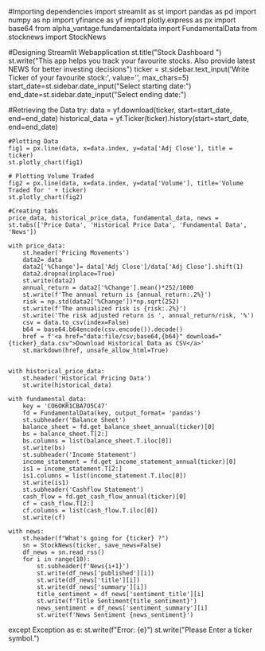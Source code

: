 #Importing dependencies 
import streamlit as st
import pandas as pd
import numpy as np
import yfinance as yf
import plotly.express as px
import base64
from alpha_vantage.fundamentaldata import FundamentalData
from stocknews import StockNews

#Designing Streamlit Webapplication
st.title("Stock Dashboard ")
st.write("This app helps you track your favourite stocks. Also provide latest NEWS for better investing decisions")
ticker = st.sidebar.text_input('Write Ticker of your favourite stock:', value='', max_chars=5)
start_date=st.sidebar.date_input("Select starting date:")
end_date=st.sidebar.date_input("Select ending date:")

#Retrieving the Data
try:
    data = yf.download(ticker, start=start_date, end=end_date)
    historical_data = yf.Ticker(ticker).history(start=start_date, end=end_date)
    
    #Plotting Data
    fig1 = px.line(data, x=data.index, y=data['Adj Close'], title = ticker)
    st.plotly_chart(fig1)
    
    # Plotting Volume Traded
    fig2 = px.line(data, x=data.index, y=data['Volume'], title='Volume Traded for ' + ticker)
    st.plotly_chart(fig2)

    #Creating tabs
    price_data, historical_price_data, fundamental_data, news = st.tabs(['Price Data', 'Historical Price Data', 'Fundamental Data', 'News'])

    with price_data:
        st.header('Pricing Movements')
        data2= data
        data2['%Change']= data['Adj Close']/data['Adj Close'].shift(1)
        data2.dropna(inplace=True)
        st.write(data2)
        annual_return = data2['%Change'].mean()*252/1000
        st.write(f'The annual return is {annual_return:.2%}')
        risk = np.std(data2['%Change'])*np.sqrt(252)
        st.write(f'The annualized risk is {risk:.2%}')
        st.write('The risk adjusted return is ', annual_return/risk, '%')
        csv = data.to_csv(index=False)
        b64 = base64.b64encode(csv.encode()).decode()
        href = f'<a href="data:file/csv;base64,{b64}" download="{ticker}_data.csv">Download Historical Data as CSV</a>'
        st.markdown(href, unsafe_allow_html=True)

        
    with historical_price_data:
        st.header('Historical Pricing Data')
        st.write(historical_data)

    with fundamental_data:
        key = 'CO6OKR1CBA7O5C47'
        fd = FundamentalData(key, output_format= 'pandas')
        st.subheader('Balance Sheet')
        balance_sheet = fd.get_balance_sheet_annual(ticker)[0]
        bs = balance_sheet.T[2:]
        bs.columns = list(balance_sheet.T.iloc[0])
        st.write(bs)
        st.subheader('Income Statement')
        income_statement = fd.get_income_statement_annual(ticker)[0]
        is1 = income_statement.T[2:]
        is1.columns = list(income_statement.T.iloc[0])
        st.write(is1)
        st.subheader('Cashflow Statement')
        cash_flow = fd.get_cash_flow_annual(ticker)[0]
        cf = cash_flow.T[2:]
        cf.columns = list(cash_flow.T.iloc[0])
        st.write(cf)

    with news:
        st.header(f"What's going for {ticker} ?")
        sn = StockNews(ticker, save_news=False)
        df_news = sn.read_rss()
        for i in range(10):
            st.subheader(f'News{i+1}')
            st.write(df_news['published'][i])
            st.write(df_news['title'][i])
            st.write(df_news['summary'][i])
            title_sentiment = df_news['sentiment_title'][i]
            st.write(f'Title Sentiment{title_sentiment}')
            news_sentiment = df_news['sentiment_summary'][i]
            st.write(f'News Sentiment {news_sentiment}')
except Exception as e:
    st.write(f"Error: {e}")
    st.write("Please Enter a ticker symbol.")
